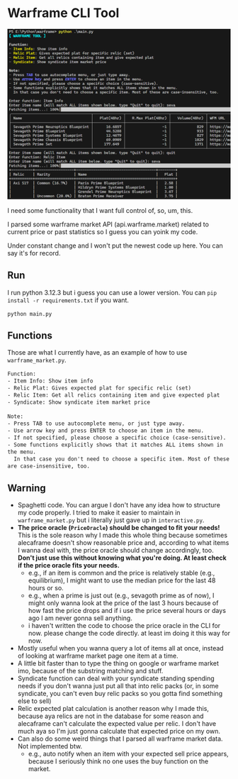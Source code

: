 # Warframe CLI Tool

![](./asset/screenshot.png)

I need some functionality that I want full control of, so, um, this.

I parsed some warframe market API (api.warframe.market) related to current price or past statistics so I guess you can yoink my code.

Under constant change and I won't put the newest code up here. You can say it's for record.

## Run

I run python 3.12.3 but i guess you can use a lower version. You can `pip install -r requirements.txt` if you want.

```
python main.py
```

## Functions
Those are what I currently have, as an example of how to use `warframe_market.py`.

```
Function:
- Item Info: Show item info
- Relic Plat: Gives expected plat for specific relic (set)
- Relic Item: Get all relics containing item and give expected plat
- Syndicate: Show syndicate item market price

Note:
- Press TAB to use autocomplete menu, or just type away.
- Use arrow key and press ENTER to choose an item in the menu.
- If not specified, please choose a specific choice (case-sensitive).
- Some functions explicitly shows that it matches ALL items shown in the menu.
  In that case you don't need to choose a specific item. Most of these are case-insensitive, too.
```

## Warning
- Spaghetti code. You can argue I don't have any idea how to structure my code properly. I tried to make it easier to maintain in `warframe_market.py` but i literally just gave up in `interactive.py`.
- **The price oracle (`PriceOracle`) should be changed to fit your needs!** This is the sole reason why I made this whole thing because sometimes alecaframe doesn't show reasonable price and, according to what items I wanna deal with, the price oracle should change accordingly, too. **Don't just use this without knowing what you're doing. At least check if the price oracle fits your needs.**
  - e.g., if an item is common and the price is relatively stable (e.g., equilibrium), I might want to use the median price for the last 48 hours or so.
  - e.g., when a prime is just out (e.g., sevagoth prime as of now), I might only wanna look at the price of the last 3 hours because of how fast the price drops and if i use the price several hours or days ago I am never gonna sell anything.
  - i haven't written the code to choose the price oracle in the CLI for now. please change the code directly. at least im doing it this way for now.
- Mostly useful when you wanna query a lot of items all at once, instead of looking at warframe market page one item at a time.
- A little bit faster than to type the thing on google or warframe market imo, because of the substring matching and stuff.
- Syndicate function can deal with your syndicate standing spending needs if you don't wanna just put all that into relic packs (or, in some syndicate, you can't even buy relic packs so you gotta find something else to sell)
- Relic expected plat calculation is another reason why I made this, because aya relics are not in the database for some reason and alecaframe can't calculate the expected value per relic. I don't have much aya so I'm just gonna calculate that expected price on my own.
- Can also do some weird things that I parsed all warframe market data. Not implemented btw.
  - e.g., auto notify when an item with your expected sell price appears, because I seriously think no one uses the buy function on the market.